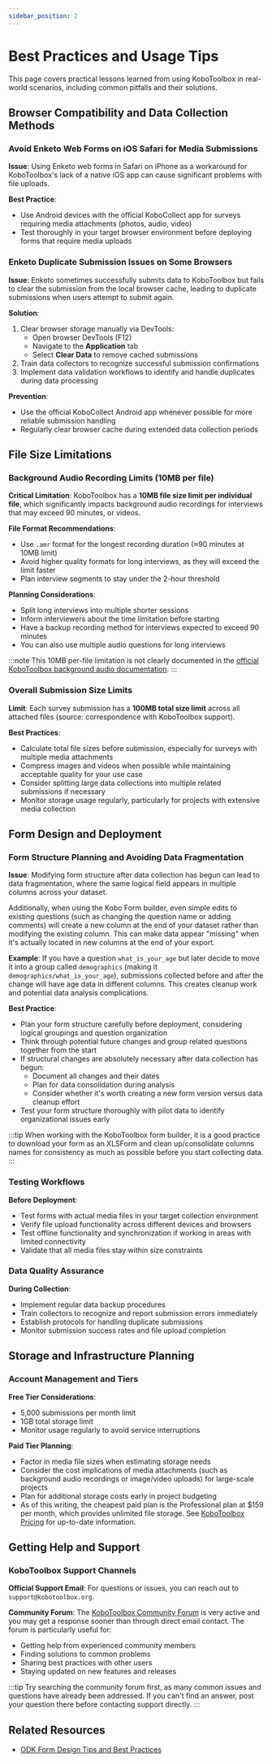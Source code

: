 ```yaml
---
sidebar_position: 2
---
```


# Best Practices and Usage Tips

This page covers practical lessons learned from using KoboToolbox in real-world scenarios, including common pitfalls and their solutions.

## Browser Compatibility and Data Collection Methods

### Avoid Enketo Web Forms on iOS Safari for Media Submissions

**Issue**: Using Enketo web forms in Safari on iPhone as a workaround for KoboToolbox's lack of a native iOS app can cause significant problems with file uploads.

**Best Practice**: 
- Use Android devices with the official KoboCollect app for surveys requiring media attachments (photos, audio, video)
- Test thoroughly in your target browser environment before deploying forms that require media uploads

### Enketo Duplicate Submission Issues on Some Browsers

**Issue**: Enketo sometimes successfully submits data to KoboToolbox but fails to clear the submission from the local browser cache, leading to duplicate submissions when users attempt to submit again.

**Solution**: 
1. Clear browser storage manually via DevTools:
   - Open browser DevTools (F12)
   - Navigate to the **Application** tab
   - Select **Clear Data** to remove cached submissions
2. Train data collectors to recognize successful submission confirmations
3. Implement data validation workflows to identify and handle duplicates during data processing

**Prevention**: 
- Use the official KoboCollect Android app whenever possible for more reliable submission handling
- Regularly clear browser cache during extended data collection periods

## File Size Limitations

### Background Audio Recording Limits (10MB per file)

**Critical Limitation**: KoboToolbox has a **10MB file size limit per individual file**, which significantly impacts background audio recordings for interviews that may exceed 90 minutes, or videos.

**File Format Recommendations**:
- Use `.amr` format for the longest recording duration (≈90 minutes at 10MB limit)
- Avoid higher quality formats for long interviews, as they will exceed the limit faster
- Plan interview segments to stay under the 2-hour threshold

**Planning Considerations**:
- Split long interviews into multiple shorter sessions
- Inform interviewers about the time limitation before starting
- Have a backup recording method for interviews expected to exceed 90 minutes
- You can also use multiple audio questions for long interviews

:::note
This 10MB per-file limitation is not clearly documented in the [official KoboToolbox background audio documentation](https://support.kobotoolbox.org/recording-interviews.html).
:::

### Overall Submission Size Limits

**Limit**: Each survey submission has a **100MB total size limit** across all attached files (source: correspondence with KoboToolbox support).

**Best Practices**:
- Calculate total file sizes before submission, especially for surveys with multiple media attachments
- Compress images and videos when possible while maintaining acceptable quality for your use case
- Consider splitting large data collections into multiple related submissions if necessary
- Monitor storage usage regularly, particularly for projects with extensive media collection

## Form Design and Deployment

### Form Structure Planning and Avoiding Data Fragmentation

**Issue**: Modifying form structure after data collection has begun can lead to data fragmentation, where the same logical field appears in multiple columns across your dataset.

Additionally, when using the Kobo Form builder, even simple edits to existing questions (such as changing the question name or adding comments) will create a new column at the end of your dataset rather than modifying the existing column. This can make data appear "missing" when it's actually located in new columns at the end of your export.

**Example**: If you have a question `what_is_your_age` but later decide to move it into a group called `demographics` (making it `demographics/what_is_your_age`), submissions collected before and after the change will have age data in different columns. This creates cleanup work and potential data analysis complications.

**Best Practice**:
- Plan your form structure carefully before deployment, considering logical groupings and question organization
- Think through potential future changes and group related questions together from the start
- If structural changes are absolutely necessary after data collection has begun:
  - Document all changes and their dates
  - Plan for data consolidation during analysis
  - Consider whether it's worth creating a new form version versus data cleanup effort
- Test your form structure thoroughly with pilot data to identify organizational issues early

:::tip
When working with the KoboToolbox form builder, it is a good practice to download your form as an XLSForm and clean up/consolidate columns names for consistency as much as possible before you start collecting data.
:::

### Testing Workflows

**Before Deployment**:
- Test forms with actual media files in your target collection environment
- Verify file upload functionality across different devices and browsers
- Test offline functionality and synchronization if working in areas with limited connectivity
- Validate that all media files stay within size constraints

### Data Quality Assurance

**During Collection**:
- Implement regular data backup procedures
- Train collectors to recognize and report submission errors immediately
- Establish protocols for handling duplicate submissions
- Monitor submission success rates and file upload completion

## Storage and Infrastructure Planning

### Account Management and Tiers

**Free Tier Considerations**:
- 5,000 submissions per month limit
- 1GB total storage limit
- Monitor usage regularly to avoid service interruptions

**Paid Tier Planning**:
- Factor in media file sizes when estimating storage needs
- Consider the cost implications of media attachments (such as background audio recordings or image/video uploads) for large-scale projects
- Plan for additional storage costs early in project budgeting
- As of this writing, the cheapest paid plan is the Professional plan at $159 per month, which provides unlimited file storage. See [KoboToolbox Pricing](https://www.kobotoolbox.org/pricing) for up-to-date information.

## Getting Help and Support

### KoboToolbox Support Channels

**Official Support Email**: For questions or issues, you can reach out to `support@kobotoolbox.org`.

**Community Forum**: The [KoboToolbox Community Forum](https://community.kobotoolbox.org/) is very active and you may get a response sooner than through direct email contact. The forum is particularly useful for:
- Getting help from experienced community members
- Finding solutions to common problems
- Sharing best practices with other users
- Staying updated on new features and releases

:::tip
Try searching the community forum first, as many common issues and questions have already been addressed. If you can't find an answer, post your question there before contacting support directly.
:::

## Related Resources

- [ODK Form Design Tips and Best Practices](https://docs.getodk.org/form-best-practices/)